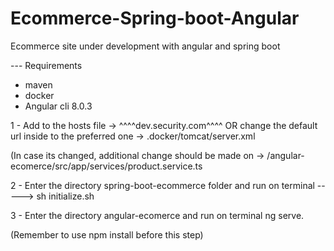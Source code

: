 # Ecommerce-Spring-boot-Angular
Ecommerce site under development with angular and spring boot

--- Requirements

- maven
- docker
- Angular cli 8.0.3



1 - Add to the hosts file -> ^^^^dev.security.com^^^^ OR change the default url inside to the preferred one -> .docker/tomcat/server.xml 

(In case its changed, additional change should be made on -> /angular-ecomerce/src/app/services/product.service.ts

2 - Enter the directory spring-boot-ecommerce folder and run on terminal -----> sh initialize.sh

3 - Enter the directory angular-ecomerce and run on terminal ng serve. 

(Remember to use npm install before this step)
